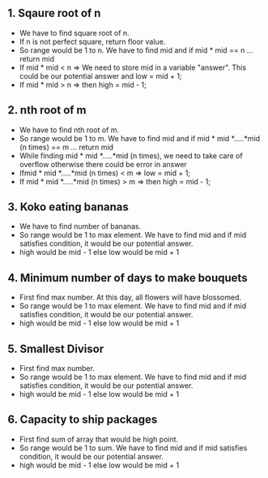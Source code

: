 ##
## 1. Sqaure root of n

- We have to find square root of n.
- If n is not perfect square, return floor value.
- So range would be 1 to n. We have to find mid and if mid * mid == n ... return mid
- If mid * mid < n => We need to store mid in a variable "answer". This could be our potential answer and low = mid + 1;
- If mid * mid > n => then high = mid - 1;



##
## 2. nth root of m

- We have to find nth root of m.
- So range would be 1 to m. We have to find mid and if mid * mid *.....*mid (n times) == m ... return mid
- While finding mid * mid *.....*mid (n times), we need to take care of overflow otherwise there could be error in answer
- Ifmid * mid *.....*mid (n times) < m => low = mid + 1;
- If mid * mid *.....*mid (n times) > m => then high = mid - 1;


##
## 3. Koko eating bananas

- We have to find number of bananas.
- So range would be 1 to max element. We have to find mid and if mid satisfies condition, it would be our potential answer.
- high would be mid - 1 else low would be mid + 1


##
## 4. Minimum number of days to make bouquets

- First find max number. At this day, all flowers will have blossomed.
- So range would be 1 to max element. We have to find mid and if mid satisfies condition, it would be our potential answer.
- high would be mid - 1 else low would be mid + 1



##
## 5. Smallest Divisor

- First find max number. 
- So range would be 1 to max element. We have to find mid and if mid satisfies condition, it would be our potential answer.
- high would be mid - 1 else low would be mid + 1




##
## 6. Capacity to ship packages

- First find sum of array that would be high point. 
- So range would be 1 to sum. We have to find mid and if mid satisfies condition, it would be our potential answer.
- high would be mid - 1 else low would be mid + 1

